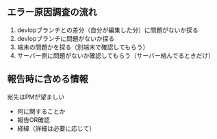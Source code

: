## エラー原因調査の流れ
1. devlopブランチとの差分（自分が編集した分）に問題がないか探る
1. devlopブランチに問題がないか探る
1. 端末の問題かを探る（別端末で確認してもらう）
1. サーバー側に問題がないか確認してもらう（サーバー絡んでるときだけ）

## 報告時に含める情報
宛先はPMが望ましい
- 何に関することか
- 報告OR確認
- 経緯（詳細は必要に応じて）